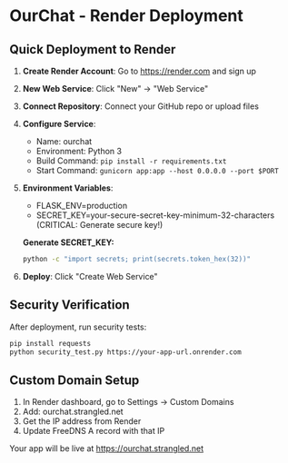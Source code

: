 # OurChat - Render Deployment

## Quick Deployment to Render

1. **Create Render Account**: Go to https://render.com and sign up
2. **New Web Service**: Click "New" → "Web Service"  
3. **Connect Repository**: Connect your GitHub repo or upload files
4. **Configure Service**:
   - Name: ourchat
   - Environment: Python 3
   - Build Command: `pip install -r requirements.txt`
   - Start Command: `gunicorn app:app --host 0.0.0.0 --port $PORT`
   
5. **Environment Variables**:
   - FLASK_ENV=production
   - SECRET_KEY=your-secure-secret-key-minimum-32-characters (CRITICAL: Generate secure key!)
   
   **Generate SECRET_KEY:**
   ```bash
   python -c "import secrets; print(secrets.token_hex(32))"
   ```
   
6. **Deploy**: Click "Create Web Service"

## Security Verification

After deployment, run security tests:
```bash
pip install requests
python security_test.py https://your-app-url.onrender.com
```

## Custom Domain Setup
1. In Render dashboard, go to Settings → Custom Domains  
2. Add: ourchat.strangled.net
3. Get the IP address from Render
4. Update FreeDNS A record with that IP

Your app will be live at https://ourchat.strangled.net
